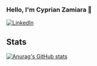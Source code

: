 ### Hello, I'm Cyprian Zamiara 👋

<a href="https://www.linkedin.com/in/cyprian-zamiara-900bb8203/" target="_blank"><img src="https://img.shields.io/badge/LinkedIn-%230077B5.svg?&style=flat-square&logo=linkedin&logoColor=white" alt="LinkedIn"></a>

## Stats
[![Anurag's GitHub stats](https://github-readme-stats.vercel.app/api?Veryyapeee)](https://github.com/anuraghazra/github-readme-stats)


<!--
**Veryyapeee/Veryyapeee** is a ✨ _special_ ✨ repository because its `README.md` (this file) appears on your GitHub profile.

Here are some ideas to get you started:

- 🔭 I’m currently working on ...
- 🌱 I’m currently learning ...
- 👯 I’m looking to collaborate on ...
- 🤔 I’m looking for help with ...
- 💬 Ask me about ...
- 📫 How to reach me: ...
- 😄 Pronouns: ...
- ⚡ Fun fact: ...
-->
